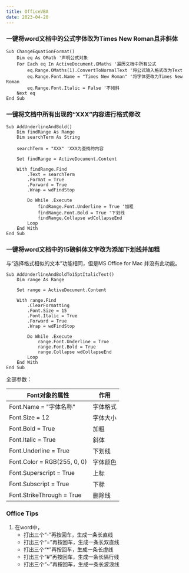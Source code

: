 ```yaml
---
title: OfficeVBA
date: 2023-04-20
---
```


### 一键将word文档中的公式字体改为Times New Roman且非斜体

```VB
Sub ChangeEquationFormat()
    Dim eq As OMath '声明公式对象
    For Each eq In ActiveDocument.OMaths '遍历文档中所有公式
        eq.Range.OMaths(1).ConvertToNormalText '将公式输入格式改为Text
        eq.Range.Font.Name = "Times New Roman" '将字体更改为Times New Roman
        eq.Range.Font.Italic = False '不倾斜
    Next eq
End Sub
```

### 一键将文档中所有出现的“XXX”内容进行格式修改

```VB
Sub AddUnderlineAndBold()
    Dim findRange As Range
    Dim searchTerm As String
    
    searchTerm = "XXX" 'XXX为查找的内容
    
    Set findRange = ActiveDocument.Content
    
    With findRange.Find
        .Text = searchTerm
        .Format = True
        .Forward = True
        .Wrap = wdFindStop
        
        Do While .Execute
            findRange.Font.Underline = True '加粗
            findRange.Font.Bold = True '下划线
            findRange.Collapse wdCollapseEnd
        Loop
    End With
End Sub
```

### 一键将word文档中的15磅斜体文字改为添加下划线并加粗

与“选择格式相似的文本”功能相同，但是MS Office for Mac 并没有此功能。

```VB
Sub AddUnderlineAndBoldTo15ptItalicText()
    Dim range As Range
    
    Set range = ActiveDocument.Content
    
    With range.Find
        .ClearFormatting
        .Font.Size = 15
        .Font.Italic = True
        .Forward = True
        .Wrap = wdFindStop
        
        Do While .Execute
            range.Font.Underline = True
            range.Font.Bold = True
            range.Collapse wdCollapseEnd
        Loop
    End With
End Sub

```

全部参数：

| Font对象的属性              | 作用     |
| --------------------------- | -------- |
| Font.Name = "字体名称"      | 字体格式 |
| Font.Size = 12              | 字体大小 |
| Font.Bold = True            | 加粗     |
| Font.Italic = True          | 斜体     |
| Font.Underline = True       | 下划线   |
| Font.Color = RGB(255, 0, 0) | 字体颜色 |
| Font.Superscript = True     | 上标     |
| Font.Subscript = True       | 下标     |
| Font.StrikeThrough = True   | 删除线   |

### Office Tips

1. 在word中，
    - 打出三个“-”再按回车，生成一条长直线
    - 打出三个“=”再按回车，生成一条长双直线
    - 打出三个“*”再按回车，生成一条长虚线
    - 打出三个“#”再按回车，生成一条长隔行线
    - 打出三个“~”再按回车，生成一条长波浪线
